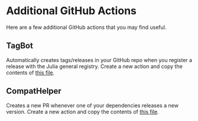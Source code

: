 # Additional GitHub Actions
Here are a few additional GitHub actions that you may find useful.

## TagBot
Automatically creates tags/releases in your GitHub repo when you register
a release with the Julia general registry. Create a new action and copy
the contents of
[this file](https://github.com/bjack205/AlgamesPlots.jl/blob/master/.github/workflows/TagBot.yml).

## CompatHelper
Creates a new PR whenever one of your dependencies releases a new version. Create a new action
and copy the contents of [this file](https://github.com/bjack205/AlgamesPlots.jl/blob/master/.github/workflows/CompatHelper.yml).
